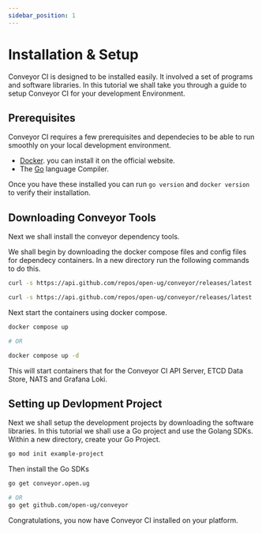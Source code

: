 ```yaml
---
sidebar_position: 1
---
```


# Installation & Setup

Conveyor CI is designed to be installed easily. It involved a set of programs and software libraries. In this tutorial we shall take you through a guide to setup Conveyor CI for your development Environment.

## Prerequisites

Conveyor CI requires a few prerequisites and dependecies to be able to run smoothly on your local development environment.

- [Docker](https://docs.docker.com/engine/install/). you can install it on the official website.
- The [Go](https://go.dev/doc/install) language Compiler.

Once you have these installed you can run `go version` and `docker version` to verify their installation.

## Downloading Conveyor Tools

Next we shall install the conveyor dependency tools.

We shall begin by downloading the docker compose files and config files for dependecy containers. In a new directory run the following commands to do this.

```sh
curl -s https://api.github.com/repos/open-ug/conveyor/releases/latest | grep browser_download_url | grep compose.yml | cut -d '"' -f 4 | xargs curl -L -o compose.yml

curl -s https://api.github.com/repos/open-ug/conveyor/releases/latest | grep browser_download_url | grep loki.yml | cut -d '"' -f 4 | xargs curl -L -o loki.yml
```

Next start the containers using docker compose.

```sh
docker compose up

# OR

docker compose up -d
```

This will start containers that for the Conveyor CI API Server, ETCD Data Store, NATS and Grafana Loki.

## Setting up Devlopment Project

Next we shall setup the development projects by downloading the software libraries. In this tutorial we shall use a Go project and use the Golang SDKs. Within a new directory, create your Go Project.

```bash
go mod init example-project
```

Then install the Go SDKs

```bash
go get conveyor.open.ug

# OR
go get github.com/open-ug/conveyor
```

Congratulations, you now have Conveyor CI installed on your platform.
